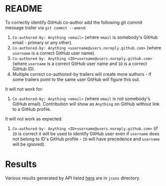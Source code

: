 # README

To correctly identify GitHub co-author add the following git commit message trailer via `` git commit --amend ``:

1) `` Co-authored-by: Anything <email> `` (where `email` is somebody's GitHub email - primary or any other).
2) `` Co-authored-by: Anything <username@users.noreply.github.com> `` (where `username` is a correct GitHub user name).
3) `` Co-authored-by: Anything <ID+username@users.noreply.github.com> `` (where `username` is a correct GitHub user name and `ID` is a correct GitHub ID).
4) Multiple correct co-authored-by trailers will create more authors - if some trailers point to the same user GitHub will figure this out.


It will not work for:
1) `` Co-authored-by: Anything <email> `` (where `email` is not somebody's GitHub email). Contribution will show as `Anything` on GitHub without link to a GitHub profile.


It will not work as expected:
1) `` Co-authored-by: Anything <ID+username@users.noreply.github.com> `` (if `ID` is correct it will be used to identify GitHub user even if `username` does not belong to ID's GitHub profile - `ID` will have precedence and `username` will be ignored).


# Results

Various results generated by API listed [here](https://docs.github.com/en/rest/pulls/pulls?apiVersion=2022-11-28) are in `jsons` directory.
